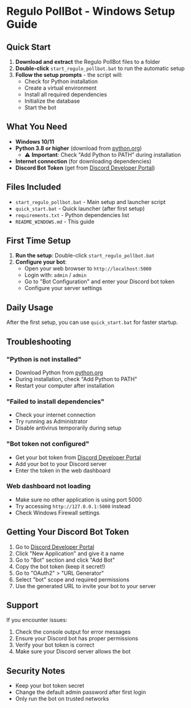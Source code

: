 # Regulo PollBot - Windows Setup Guide

## Quick Start

1. **Download and extract** the Regulo PollBot files to a folder
2. **Double-click** `start_regulo_pollbot.bat` to run the automatic setup
3. **Follow the setup prompts** - the script will:
   - Check for Python installation
   - Create a virtual environment
   - Install all required dependencies
   - Initialize the database
   - Start the bot

## What You Need

- **Windows 10/11**
- **Python 3.8 or higher** (download from [python.org](https://python.org))
  - ⚠️ **Important**: Check "Add Python to PATH" during installation
- **Internet connection** (for downloading dependencies)
- **Discord Bot Token** (get from [Discord Developer Portal](https://discord.com/developers/applications))

## Files Included

- `start_regulo_pollbot.bat` - Main setup and launcher script
- `quick_start.bat` - Quick launcher (after first setup)
- `requirements.txt` - Python dependencies list
- `README_WINDOWS.md` - This guide

## First Time Setup

1. **Run the setup**: Double-click `start_regulo_pollbot.bat`
2. **Configure your bot**:
   - Open your web browser to `http://localhost:5000`
   - Login with: `admin` / `admin`
   - Go to "Bot Configuration" and enter your Discord bot token
   - Configure your server settings

## Daily Usage

After the first setup, you can use `quick_start.bat` for faster startup.

## Troubleshooting

### "Python is not installed"
- Download Python from [python.org](https://python.org)
- During installation, check "Add Python to PATH"
- Restart your computer after installation

### "Failed to install dependencies"
- Check your internet connection
- Try running as Administrator
- Disable antivirus temporarily during setup

### "Bot token not configured"
- Get your bot token from [Discord Developer Portal](https://discord.com/developers/applications)
- Add your bot to your Discord server
- Enter the token in the web dashboard

### Web dashboard not loading
- Make sure no other application is using port 5000
- Try accessing `http://127.0.0.1:5000` instead
- Check Windows Firewall settings

## Getting Your Discord Bot Token

1. Go to [Discord Developer Portal](https://discord.com/developers/applications)
2. Click "New Application" and give it a name
3. Go to "Bot" section and click "Add Bot"
4. Copy the bot token (keep it secret!)
5. Go to "OAuth2" > "URL Generator"
6. Select "bot" scope and required permissions
7. Use the generated URL to invite your bot to your server

## Support

If you encounter issues:
1. Check the console output for error messages
2. Ensure your Discord bot has proper permissions
3. Verify your bot token is correct
4. Make sure your Discord server allows the bot

## Security Notes

- Keep your bot token secret
- Change the default admin password after first login
- Only run the bot on trusted networks